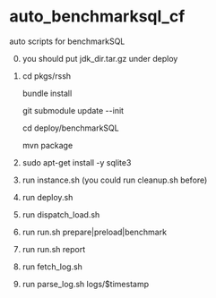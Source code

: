 auto_benchmarksql_cf
====================

auto scripts for benchmarkSQL

0) you should put jdk_dir.tar.gz under deploy

1) cd pkgs/rssh

   bundle install

   git submodule update --init

   cd deploy/benchmarkSQL
   
   mvn package

2) sudo apt-get install -y sqlite3

3) run instance.sh (you could run cleanup.sh before)

4) run deploy.sh

5) run dispatch_load.sh

6) run run.sh prepare|preload|benchmark

7) run run.sh report

8) run fetch_log.sh

9) run parse_log.sh logs/$timestamp

